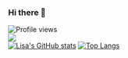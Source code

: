 ### Hi there 👋
![Profile views](https://gpvc.arturio.dev/lisadean)  
<a href="https://twitter.com/intent/follow?screen_name=LisaRDean&tw_p=followbutton"><img src="https://img.shields.io/twitter/follow/LisaRDean?label=%40LisaRDean&style=social"></a>  
[![Lisa's GitHub stats](https://github-readme-stats.vercel.app/api?username=lisadean&count_private=true&show_icons=true&theme=dracula)](https://github.com/anuraghazra/github-readme-stats)
[![Top Langs](https://github-readme-stats.vercel.app/api/top-langs/?username=lisadean&layout=compact&theme=dracula)](https://github.com/anuraghazra/github-readme-stats)



<!--
**lisadean/lisadean** is a ✨ _special_ ✨ repository because its `README.md` (this file) appears on your GitHub profile.

Here are some ideas to get you started:

- 🔭 I’m currently working on ...
- 🌱 I’m currently learning ...
- 👯 I’m looking to collaborate on ...
- 🤔 I’m looking for help with ...
- 💬 Ask me about ...
- 📫 How to reach me: ...
- 😄 Pronouns: ...
- ⚡ Fun fact: ...
-->
